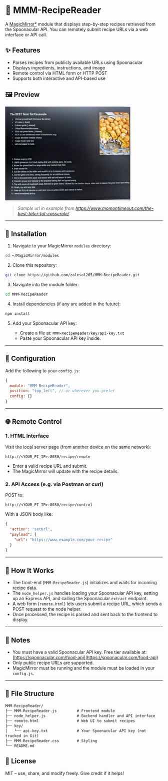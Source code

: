 
# 🍝 MMM-RecipeReader

A [MagicMirror²](https://magicmirror.builders/) module that displays step-by-step recipes retrieved from the Spoonacular API. You can remotely submit recipe URLs via a web interface or API call.

## ✨ Features

- Parses recipes from publicly available URLs using Spoonacular
- Displays ingredients, instructions, and image
- Remote control via HTML form or HTTP POST
- Supports both interactive and API-based use

## 🖼️ Preview

<img src="img/screenshot1.jpg" alt="Live Transcription" width="400" />

> _Sample url in example from https://www.momontimeout.com/the-best-tater-tot-casserole/_

---

## 🔧 Installation

1. Navigate to your MagicMirror `modules` directory:

```bash
cd ~/MagicMirror/modules
````

2. Clone this repository:

```bash
git clone https://github.com/zalesol265/MMM-RecipeReader.git
```

3. Navigate into the module folder:

```bash
cd MMM-RecipeReader
```

4. Install dependencies (if any are added in the future):

```bash
npm install
```

5. Add your Spoonacular API key:

   * Create a file at: `MMM-RecipeReader/key/api-key.txt`
   * Paste your Spoonacular API key inside.

---

## 🧪 Configuration

Add the following to your `config.js`:

```js
{
  module: "MMM-RecipeReader",
  position: "top_left", // or wherever you prefer
  config: {}
}
```

---

## 🌐 Remote Control

### 1. HTML Interface

Visit the local server page (from another device on the same network):

```
http://<YOUR_PI_IP>:8080/recipe/remote
```

* Enter a valid recipe URL and submit.
* The MagicMirror will update with the recipe details.

### 2. API Access (e.g. via Postman or curl)

POST to:

```
http://<YOUR_PI_IP>:8080/recipe/control
```

With a JSON body like:

```json
{
  "action": "setUrl",
  "payload": {
    "url": "https://www.example.com/your-recipe"
  }
}
```

---

## 🧠 How It Works

* The front-end (`MMM-RecipeReader.js`) initializes and waits for incoming recipe data.
* The `node_helper.js` handles loading your Spoonacular API key, setting up an Express API, and calling the Spoonacular `extract` endpoint.
* A web form (`remote.html`) lets users submit a recipe URL, which sends a POST request to the node helper.
* Once processed, the recipe is parsed and sent back to the frontend to display.

---

## 📌 Notes

* You must have a valid Spoonacular API key. Free tier available at: [https://spoonacular.com/food-api](https://spoonacular.com/food-api)
* Only public recipe URLs are supported.
* MagicMirror must be running and the module must be loaded in your `config.js`.

---

## 📁 File Structure

```
MMM-RecipeReader/
├── MMM-RecipeReader.js         # Frontend module
├── node_helper.js              # Backend handler and API interface
├── remote.html                 # Web UI to submit recipes
├── key/
│   └── api-key.txt             # Your Spoonacular API key (not tracked in Git)
├── MMM-RecipeReader.css        # Styling
└── README.md
```



## 📃 License

MIT – use, share, and modify freely. Give credit if it helps!

